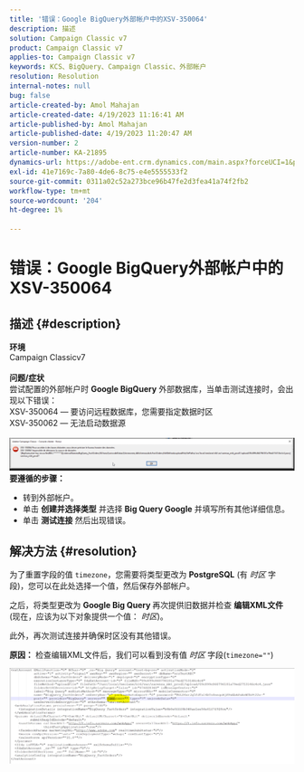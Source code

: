 ```yaml
---
title: '错误：Google BigQuery外部帐户中的XSV-350064'
description: 描述
solution: Campaign Classic v7
product: Campaign Classic v7
applies-to: Campaign Classic v7
keywords: KCS、BigQuery、Campaign Classic、外部帐户
resolution: Resolution
internal-notes: null
bug: false
article-created-by: Amol Mahajan
article-created-date: 4/19/2023 11:16:41 AM
article-published-by: Amol Mahajan
article-published-date: 4/19/2023 11:20:47 AM
version-number: 2
article-number: KA-21895
dynamics-url: https://adobe-ent.crm.dynamics.com/main.aspx?forceUCI=1&pagetype=entityrecord&etn=knowledgearticle&id=37f452a2-a3de-ed11-a7c7-6045bd0065b6
exl-id: 41e7169c-7a80-4de6-8c75-e4e5555533f2
source-git-commit: 0311a02c52a273bce96b47fe2d3fea41a74f2fb2
workflow-type: tm+mt
source-wordcount: '204'
ht-degree: 1%

---
```


# 错误：Google BigQuery外部帐户中的XSV-350064

## 描述 {#description}

<b>环境</b><br>Campaign Classicv7<br> <br><b>问题/症状</b><br>尝试配置的外部帐户时 <b>Google BigQuery</b> 外部数据库，当单击测试连接时，会出现以下错误：
 <br>XSV-350064 — 要访问远程数据库，您需要指定数据时区<br>XSV-350062 — 无法启动数据源<br> <br>![](assets/___4cf452a2-a3de-ed11-a7c7-6045bd0065b6___.png)<br>
<b>要遵循的步骤：</b>

- 转到外部帐户。
- 单击 <b>创建并选择类型</b> 并选择 <b>Big Query Google</b> 并填写所有其他详细信息。
- 单击 <b>测试连接</b> 然后出现错误。



## 解决方法 {#resolution}


为了重置字段的值 `timezone`，您需要将类型更改为 <b>PostgreSQL</b> (有 *时区* 字段)，您可以在此处选择一个值，然后保存外部帐户。

之后，将类型更改为 <b>Google Big Query </b>再次提供旧数据并检查 <b>编辑XML文件</b> (现在，应该为以下对象提供一个值： *时区*)。

此外，再次测试连接并确保时区没有其他错误。


<b>原因：</b>
检查编辑XML文件后，我们可以看到没有值 *时区* 字段(`timezone=""`)



![](assets/c4243b67-d0dd-ed11-a7c7-6045bd006c82.png)
